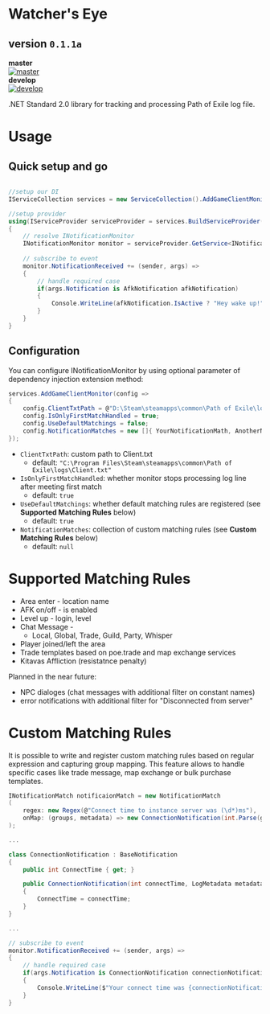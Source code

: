 # Watcher's Eye

## version `0.1.1a`

**master**  
[![master](https://gitlab.com/ayronk-path-of-exile/watchers-eye/badges/master/pipeline.svg)](https://gitlab.com/ayronk-path-of-exile/watchers-eye/commits/master)  
**develop**  
[![develop](https://gitlab.com/ayronk-path-of-exile/watchers-eye/badges/master/pipeline.svg)](https://gitlab.com/ayronk-path-of-exile/watchers-eye/commits/develop)  

.NET Standard 2.0 library for tracking and processing Path of Exile log file.

# Usage

## Quick setup and go

```csharp

//setup our DI
IServiceCollection services = new ServiceCollection().AddGameClientMonitor();

//setup provider
using(IServiceProvider serviceProvider = services.BuildServiceProvider())
{
    // resolve INotificationMonitor
    INotificationMonitor monitor = serviceProvider.GetService<INotificationMonitor>();
    
    // subscribe to event
    monitor.NotificationReceived += (sender, args) =>
    {
        // handle required case
        if(args.Notification is AfkNotification afkNotification)
        {
            Console.WriteLine(afkNotification.IsActive ? "Hey wake up!" : "AFK disabled", MatToastType.Warning);
        }
    }
}
```

## Configuration

You can configure INotificationMonitor by using optional parameter of dependency injection extension method:

```csharp
services.AddGameClientMonitor(config =>
{
    config.ClientTxtPath = @"D:\Steam\steamapps\common\Path of Exile\logs\Client.txt";
    config.IsOnlyFirstMatchHandled = true;
    config.UseDefaultMatchings = false;
    config.NotificationMatches = new []{ YourNotificationMath, AnotherNotificationMatch }
});
```

- `ClientTxtPath`: custom path to Client.txt
   - default: `"C:\Program Files\Steam\steamapps\common\Path of Exile\logs\Client.txt"`
- `IsOnlyFirstMatchHandled`: whether monitor stops processing log line after meeting first match
   - default: `true`
- `UseDefaultMatchings`: whether default matching rules are registered (see **Supported Matching Rules** below)
   - default: `true`
- `NotificationMatches`: collection of custom matching rules (see **Custom Matching Rules** below)
   - default: `null`

# Supported Matching Rules

- Area enter - location name
- AFK on/off - is enabled
- Level up - login, level
- Chat Message - 
   - Local, Global, Trade, Guild, Party, Whisper
- Player joined/left the area
- Trade templates based on poe.trade and map exchange services
- Kitavas Affliction (resistatnce penalty)

Planned in the near future:
- NPC dialoges (chat messages with additional filter on constant names)
- error notifications with additional filter for "Disconnected from server"

# Custom Matching Rules

It is possible to write and register custom matching rules based on regular expression and capturing group mapping. This feature allows to handle specific cases like trade message, map exchange or bulk purchase templates.

```csharp
INotificationMatch notificaionMatch = new NotificationMatch
(
    regex: new Regex(@"Connect time to instance server was (\d*)ms"),
    onMap: (groups, metadata) => new ConnectionNotification(int.Parse(groups[1].Value), metadata)
);

...

class ConnectionNotification : BaseNotification
{
    public int ConnectTime { get; }

    public ConnectionNotification(int connectTime, LogMetadata metadata) : base(metadata)
    {
        ConnectTime = connectTime;
    }
}

...

// subscribe to event
monitor.NotificationReceived += (sender, args) =>
{
    // handle required case
    if(args.Notification is ConnectionNotification connectionNotification)
    {
        Console.WriteLine($"Your connect time was {connectionNotification.ConnectTime} ms");
    }
}
```
   